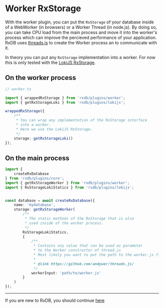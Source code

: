 # Worker RxStorage

With the worker plugin, you can put the `RxStorage` of your database inside of a WebWorker (in browsers) or a Worker Thread (in node.js). By doing so, you can take CPU load from the main process and move it into the worker's process which can improve the percieved performance of your application. RxDB uses [threads.js](https://github.com/andywer/threads.js/) to create the Worker process an to communicate with it.

In theory you can put any `RxStorage` implementation into a worker. For now this is only tested with the [LokiJS RxStorage](./rx-storage-lokijs.md).



## On the worker process

```ts
// worker.ts

import { wrappedRxStorage } from 'rxdb/plugins/worker';
import { getRxStorageLoki } from 'rxdb/plugins/lokijs';

wrappedRxStorage({
    /**
     * You can wrap any implementation of the RxStorage interface
     * into a worker.
     * Here we use the LokiJS RxStorage.
     */
    storage: getRxStorageLoki()
});
```


## On the main process

```ts
import {
    createRxDatabase
} from 'rxdb/plugins/core';
import { getRxStorageWorker } from 'rxdb/plugins/worker';
import { RxStorageLokiStatics } from 'rxdb/plugins/lokijs';


const database = await createRxDatabase({
    name: 'mydatabase',
    storage: getRxStorageWorker(
        /**
         * The static methods of the RxStorage that is also
         * used inside of the worker process.
         */
        RxStorageLokiStatics,
        {
            /**
             * Contains any value that can be used as parameter
             * to the Worker constructor of thread.js
             * Most likely you want to put the path to the worker.js file in here.
             * 
             * @link https://github.com/andywer/threads.js/
             */
            workerInput: 'path/to/worker.js'
        }
    )
});
```



--------------------------------------------------------------------------------

If you are new to RxDB, you should continue [here](./replication-couchdb.md)
